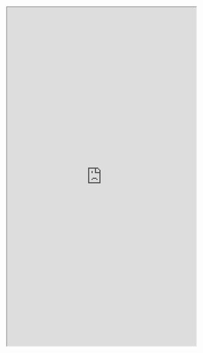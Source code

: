 #

<iframe src="http://localhost:6006/iframe.html?id=openers-opensheet--docs" width="100%" height="900px" />
